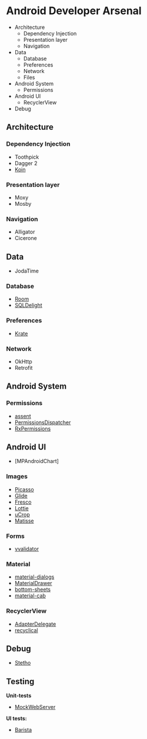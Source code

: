 # Android Developer Arsenal

- Architecture
  - Dependency Injection
  - Presentation layer
  - Navigation
- Data
  - Database
  - Preferences
  - Network
  - Files
- Android System
  - Permissions
- Android UI
  - RecyclerView
- Debug

## Architecture

### Dependency Injection

- Toothpick
- Dagger 2
- [Koin](https://github.com/InsertKoinIO/koin)

### Presentation layer
- Moxy
- Mosby

### Navigation

- Alligator
- Cicerone

## Data

- JodaTime

### Database

- [Room](https://developer.android.com/training/data-storage/room)
- [SQLDelight](https://github.com/cashapp/sqldelight)

### Preferences

- [Krate](https://github.com/AutSoft/Krate)

### Network

- OkHttp
- Retrofit

## Android System

### Permissions

- [assent](https://github.com/afollestad/assent)
- [PermissionsDispatcher](https://github.com/hotchemi/PermissionsDispatcher)
- [RxPermissions](https://github.com/tbruyelle/RxPermissions)

## Android UI

- [MPAndroidChart]

### Images

- [Picasso](https://github.com/square/picasso)
- [Glide](https://github.com/bumptech/glide)
- [Fresco](https://github.com/facebook/fresco)
- [Lottie](https://github.com/airbnb/lottie-android)
- [uCrop](https://github.com/Yalantis/uCrop)
- [Matisse](https://github.com/zhihu/Matisse)

### Forms

- [vvalidator](https://github.com/afollestad/vvalidator)

### Material

- [material-dialogs](https://github.com/afollestad/material-dialogs)
- [MaterialDrawer](https://github.com/mikepenz/MaterialDrawer)
- [bottom-sheets](https://github.com/MaxKeppeler/bottom-sheets)
- [material-cab](https://github.com/afollestad/material-cab)

### RecyclerView
- [AdapterDelegate](https://github.com/sockeqwe/AdapterDelegates)
- [recyclical](https://github.com/afollestad/recyclical)

## Debug

- [Stetho](https://github.com/facebook/stetho)

## Testing

**Unit-tests**
- [MockWebServer](https://github.com/square/okhttp/tree/master/mockwebserver)

**UI tests:**
- [Barista](https://github.com/AdevintaSpain/Barista)
